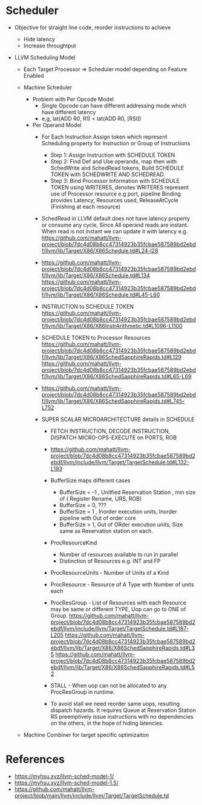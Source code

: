 # Scheduler
* Objective for straight line code, reorder instructions to achieve
  + Hide latency
  + Increase throughtput

* LLVM Scheduling Model
  + Each Target Processor =>  Scheduler model depending on Feature Enabled
  + Machine Scheduler

    - Problem with Per Opcode Model
      + Single Opcode can have different addressing mode which have different latency
      + e,g, lat(ADD R0, R1) < lat(ADD R0, [RSI])
    - Per Operand Model
      + For Each Instruction Assign token which represent Scheduling property for Instruction or Group of Instructions
        - Step 1: Assign Instruction with SCHEDULE TOKEN
        - Step 2: Find Def and Use operands, map then with SchedWrite and SchedRead tokens, Build SCHEDULE TOKEN with SCHEDWRITE AND SCHEDREAD.
        - Step 3: Bind Processor Information with SCHEDULE TOKEN using WRITERES, denotes WRITERES represent use of Processor resource e.g port, pipeline
          Binding provides Latency, Resources used, ReleaseAtCycle (Finishing at each resource)
      + SchedRead in LLVM default does not have latency property or consume any cycle, Since All operand reads are instant. When read is not instant
        we can update it with latency e.g.
        https://github.com/mahatt/llvm-project/blob/7dc4d08b8cc47314923b35fcbae587589bd2ebdf/llvm/lib/Target/X86/X86Schedule.td#L24-l28
      + https://github.com/mahatt/llvm-project/blob/7dc4d08b8cc47314923b35fcbae587589bd2ebdf/llvm/lib/Target/X86/X86Schedule.td#L134
        https://github.com/mahatt/llvm-project/blob/7dc4d08b8cc47314923b35fcbae587589bd2ebdf/llvm/lib/Target/X86/X86Schedule.td#L45-L60
      + INSTRUCTION to SCHEDULE TOKEN
        https://github.com/mahatt/llvm-project/blob/7dc4d08b8cc47314923b35fcbae587589bd2ebdf/llvm/lib/Target/X86/X86InstrArithmetic.td#L1096-L1100
      + SCHEDULE TOKEN to Processor Resources
        https://github.com/mahatt/llvm-project/blob/7dc4d08b8cc47314923b35fcbae587589bd2ebdf/llvm/lib/Target/X86/X86SchedSapphireRapids.td#L129
        https://github.com/mahatt/llvm-project/blob/7dc4d08b8cc47314923b35fcbae587589bd2ebdf/llvm/lib/Target/X86/X86SchedSapphireRapids.td#L65-L69
      + https://github.com/mahatt/llvm-project/blob/7dc4d08b8cc47314923b35fcbae587589bd2ebdf/llvm/lib/Target/X86/X86SchedSapphireRapids.td#L745-L752
   
        
      + SUPER SCALAR  MICROARCHITECTURE details in SCHEDULE
        - FETCH INSTRUCTION, DECODE INSTRUCTION, DISPATCH MICRO-OPS-EXECUTE on PORTS, ROB
        - https://github.com/mahatt/llvm-project/blob/7dc4d08b8cc47314923b35fcbae587589bd2ebdf/llvm/include/llvm/Target/TargetSchedule.td#L132-L193
        - BufferSize maps different cases
            + BufferSize = -1 , Unitfied Reservation Station , min size of ( Register Rename, URS, ROB)
            + BufferSize = 0, ???
            + BufferSize = 1 , Inorder execution units, Inorder pipeline with Out of order core
            +  BufferSize > 1, Out of ORder execution units, Size same as Reservation station on each.
        - ProcResourceKind
            + Number of resources available to run in parallel
            + Distinction of Resources e.g. INT and FP
              
        -  ProcResourceUnits - Number of Units of a Kind
        -  ProcResource - Resource of A Type with Number of units each
        -  ProcResGroup - List of Resources with each Resource may be same or different TYPE, Uop can go to ONE of Group.
          https://github.com/mahatt/llvm-project/blob/7dc4d08b8cc47314923b35fcbae587589bd2ebdf/llvm/include/llvm/Target/TargetSchedule.td#L187-L205
          https://github.com/mahatt/llvm-project/blob/7dc4d08b8cc47314923b35fcbae587589bd2ebdf/llvm/lib/Target/X86/X86SchedSapphireRapids.td#L35
          https://github.com/mahatt/llvm-project/blob/7dc4d08b8cc47314923b35fcbae587589bd2ebdf/llvm/lib/Target/X86/X86SchedSapphireRapids.td#L52
        - STALL - When  uop can not be allocated to any ProcResGroup in runtime.
        - To avoid stall we need reorder same uops, resulting dispatch hazards. It requires Queue at Reservation Station
          RS preemptively issue instructions with no dependencies on the others, in the hope of hiding latencies.
         
  + Machine Combiner for target specific optimizaiton
  



# References
* https://myhsu.xyz/llvm-sched-model-1/
* https://myhsu.xyz/llvm-sched-model-1.5/
* https://github.com/mahatt/llvm-project/blob/main/llvm/include/llvm/Target/TargetSchedule.td
